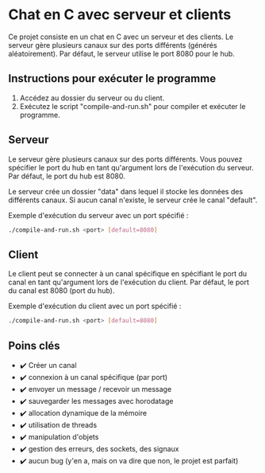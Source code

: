# Chat en C avec serveur et clients

Ce projet consiste en un chat en C avec un serveur et des clients. Le serveur gère plusieurs canaux sur des ports différents (générés aléatoirement). Par défaut, le serveur utilise le port 8080 pour le hub.

## Instructions pour exécuter le programme

1. Accédez au dossier du serveur ou du client.
2. Exécutez le script "compile-and-run.sh" pour compiler et exécuter le programme.

## Serveur

Le serveur gère plusieurs canaux sur des ports différents. Vous pouvez spécifier le port du hub en tant qu'argument lors de l'exécution du serveur. Par défaut, le port du hub est 8080.

Le serveur crée un dossier "data" dans lequel il stocke les données des différents canaux. Si aucun canal n'existe, le serveur crée le canal "default".

Exemple d'exécution du serveur avec un port spécifié :

```bash
./compile-and-run.sh <port> [default=8080]
```


## Client

Le client peut se connecter à un canal spécifique en spécifiant le port du canal en tant qu'argument lors de l'exécution du client. Par défaut, le port du canal est 8080 (port du hub).

Exemple d'exécution du client avec un port spécifié :

```bash
./compile-and-run.sh <port> [default=8080]
```



## Poins clés

- ✔️ Créer un canal
- ✔️ connexion à un canal spécifique (par port)
- ✔️ envoyer un message / recevoir un message
- ✔️ sauvegarder les messages avec horodatage
- ✔️ allocation dynamique de la mémoire
- ✔️ utilisation de threads
- ✔️ manipulation d'objets
- ✔️ gestion des erreurs, des sockets, des signaux
- ✔️ aucun bug (y'en a, mais on va dire que non, le projet est parfait)

